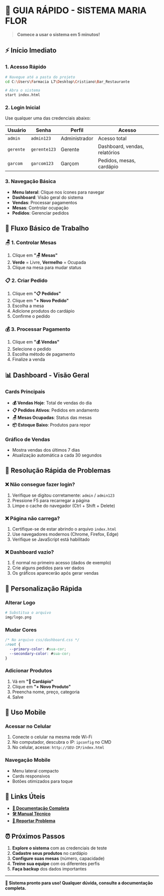 # 🚀 GUIA RÁPIDO - SISTEMA MARIA FLOR

> **Comece a usar o sistema em 5 minutos!**

## ⚡ Início Imediato

### 1. Acesso Rápido
```bash
# Navegue até a pasta do projeto
cd C:\Users\Farmacia L7\Desktop\Cristiano\Bar_Restaurante

# Abra o sistema
start index.html
```

### 2. Login Inicial
Use qualquer uma das credenciais abaixo:

| Usuário | Senha | Perfil | Acesso |
|---------|-------|--------|---------|
| `admin` | `admin123` | Administrador | Acesso total |
| `gerente` | `gerente123` | Gerente | Dashboard, vendas, relatórios |
| `garcom` | `garcom123` | Garçom | Pedidos, mesas, cardápio |

### 3. Navegação Básica
- **Menu lateral**: Clique nos ícones para navegar
- **Dashboard**: Visão geral do sistema
- **Vendas**: Processar pagamentos
- **Mesas**: Controlar ocupação
- **Pedidos**: Gerenciar pedidos

## 🎯 Fluxo Básico de Trabalho

### 🪑 1. Controlar Mesas
1. Clique em **"🪑 Mesas"**
2. **Verde** = Livre, **Vermelho** = Ocupada
3. Clique na mesa para mudar status

### 📋 2. Criar Pedido
1. Clique em **"📋 Pedidos"**
2. Clique em **"+ Novo Pedido"**
3. Escolha a mesa
4. Adicione produtos do cardápio
5. Confirme o pedido

### 💰 3. Processar Pagamento
1. Clique em **"💰 Vendas"**
2. Selecione o pedido
3. Escolha método de pagamento
4. Finalize a venda

## 📊 Dashboard - Visão Geral

### Cards Principais
- **💰 Vendas Hoje**: Total de vendas do dia
- **📋 Pedidos Ativos**: Pedidos em andamento
- **🪑 Mesas Ocupadas**: Status das mesas
- **📦 Estoque Baixo**: Produtos para repor

### Gráfico de Vendas
- Mostra vendas dos últimos 7 dias
- Atualização automática a cada 30 segundos

## 🔧 Resolução Rápida de Problemas

### ❌ Não consegue fazer login?
1. Verifique se digitou corretamente: `admin` / `admin123`
2. Pressione F5 para recarregar a página
3. Limpe o cache do navegador (Ctrl + Shift + Delete)

### ❌ Página não carrega?
1. Certifique-se de estar abrindo o arquivo `index.html`
2. Use navegadores modernos (Chrome, Firefox, Edge)
3. Verifique se JavaScript está habilitado

### ❌ Dashboard vazio?
1. É normal no primeiro acesso (dados de exemplo)
2. Crie alguns pedidos para ver dados
3. Os gráficos aparecerão após gerar vendas

## 🎨 Personalização Rápida

### Alterar Logo
```bash
# Substitua o arquivo
img/logo.png
```

### Mudar Cores
```css
/* No arquivo css/dashboard.css */
:root {
  --primary-color: #sua-cor;
  --secondary-color: #sua-cor;
}
```

### Adicionar Produtos
1. Vá em **"📖 Cardápio"**
2. Clique em **"+ Novo Produto"**
3. Preencha nome, preço, categoria
4. Salve

## 📱 Uso Mobile

### Acessar no Celular
1. Conecte o celular na mesma rede Wi-Fi
2. No computador, descubra o IP: `ipconfig` no CMD
3. No celular, acesse: `http://SEU-IP/index.html`

### Navegação Mobile
- Menu lateral compacto
- Cards responsivos
- Botões otimizados para toque

## 🔗 Links Úteis

- **[📖 Documentação Completa](DOCUMENTACAO_COMPLETA.md)**
- **[🛠️ Manual Técnico](IMPLEMENTACAO_COMPLETA.md)**
- **[🐛 Reportar Problema](https://github.com/cristiano-superacao/bar_restaurante/issues)**

## ⏰ Próximos Passos

1. **Explore o sistema** com as credenciais de teste
2. **Cadastre seus produtos** no cardápio
3. **Configure suas mesas** (número, capacidade)
4. **Treine sua equipe** com os diferentes perfis
5. **Faça backup** dos dados importantes

---

**🌸 Sistema pronto para uso! Qualquer dúvida, consulte a documentação completa.**